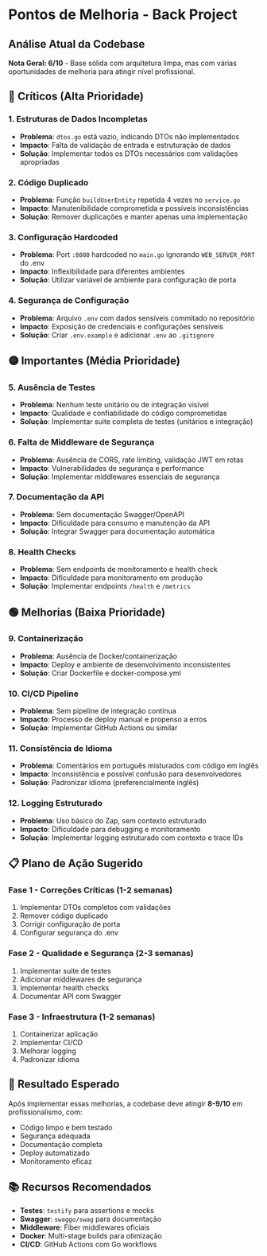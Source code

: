 # Pontos de Melhoria - Back Project

## Análise Atual da Codebase

**Nota Geral: 6/10** - Base sólida com arquitetura limpa, mas com várias oportunidades de melhoria para atingir nível profissional.

## 🔴 Críticos (Alta Prioridade)

### 1. Estruturas de Dados Incompletas
- **Problema**: `dtos.go` está vazio, indicando DTOs não implementados
- **Impacto**: Falta de validação de entrada e estruturação de dados
- **Solução**: Implementar todos os DTOs necessários com validações apropriadas

### 2. Código Duplicado
- **Problema**: Função `buildUserEntity` repetida 4 vezes no `service.go`
- **Impacto**: Manutenibilidade comprometida e possíveis inconsistências
- **Solução**: Remover duplicações e manter apenas uma implementação

### 3. Configuração Hardcoded
- **Problema**: Port `:8080` hardcoded no `main.go` ignorando `WEB_SERVER_PORT` do .env
- **Impacto**: Inflexibilidade para diferentes ambientes
- **Solução**: Utilizar variável de ambiente para configuração de porta

### 4. Segurança de Configuração
- **Problema**: Arquivo `.env` com dados sensíveis commitado no repositório
- **Impacto**: Exposição de credenciais e configurações sensíveis
- **Solução**: Criar `.env.example` e adicionar `.env` ao `.gitignore`

## 🟡 Importantes (Média Prioridade)

### 5. Ausência de Testes
- **Problema**: Nenhum teste unitário ou de integração visível
- **Impacto**: Qualidade e confiabilidade do código comprometidas
- **Solução**: Implementar suite completa de testes (unitários e integração)

### 6. Falta de Middleware de Segurança
- **Problema**: Ausência de CORS, rate limiting, validação JWT em rotas
- **Impacto**: Vulnerabilidades de segurança e performance
- **Solução**: Implementar middlewares essenciais de segurança

### 7. Documentação da API
- **Problema**: Sem documentação Swagger/OpenAPI
- **Impacto**: Dificuldade para consumo e manutenção da API
- **Solução**: Integrar Swagger para documentação automática

### 8. Health Checks
- **Problema**: Sem endpoints de monitoramento e health check
- **Impacto**: Dificuldade para monitoramento em produção
- **Solução**: Implementar endpoints `/health` e `/metrics`

## 🟢 Melhorias (Baixa Prioridade)

### 9. Containerização
- **Problema**: Ausência de Docker/containerização
- **Impacto**: Deploy e ambiente de desenvolvimento inconsistentes
- **Solução**: Criar Dockerfile e docker-compose.yml

### 10. CI/CD Pipeline
- **Problema**: Sem pipeline de integração contínua
- **Impacto**: Processo de deploy manual e propenso a erros
- **Solução**: Implementar GitHub Actions ou similar

### 11. Consistência de Idioma
- **Problema**: Comentários em português misturados com código em inglês
- **Impacto**: Inconsistência e possível confusão para desenvolvedores
- **Solução**: Padronizar idioma (preferencialmente inglês)

### 12. Logging Estruturado
- **Problema**: Uso básico do Zap, sem contexto estruturado
- **Impacto**: Dificuldade para debugging e monitoramento
- **Solução**: Implementar logging estruturado com contexto e trace IDs

## 📋 Plano de Ação Sugerido

### Fase 1 - Correções Críticas (1-2 semanas)
1. Implementar DTOs completos com validações
2. Remover código duplicado
3. Corrigir configuração de porta
4. Configurar segurança do .env

### Fase 2 - Qualidade e Segurança (2-3 semanas)
1. Implementar suite de testes
2. Adicionar middlewares de segurança
3. Implementar health checks
4. Documentar API com Swagger

### Fase 3 - Infraestrutura (1-2 semanas)
1. Containerizar aplicação
2. Implementar CI/CD
3. Melhorar logging
4. Padronizar idioma

## 🎯 Resultado Esperado

Após implementar essas melhorias, a codebase deve atingir **8-9/10** em profissionalismo, com:
- Código limpo e bem testado
- Segurança adequada
- Documentação completa
- Deploy automatizado
- Monitoramento eficaz

## 📚 Recursos Recomendados

- **Testes**: `testify` para assertions e mocks
- **Swagger**: `swaggo/swag` para documentação
- **Middleware**: Fiber middlewares oficiais
- **Docker**: Multi-stage builds para otimização
- **CI/CD**: GitHub Actions com Go workflows